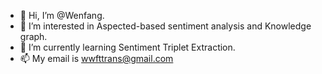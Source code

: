 - 👋 Hi, I’m @Wenfang.
- 👀 I’m interested in Aspected-based sentiment analysis and Knowledge graph.
- 🌱 I’m currently learning Sentiment Triplet Extraction.
- 📫 My email is wwfttrans@gmail.com

<!---
wwf47/wwf47 is a ✨ special ✨ repository because its `README.md` (this file) appears on your GitHub profile.
You can click the Preview link to take a look at your changes.
--->
